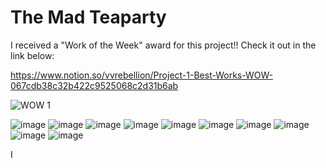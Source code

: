 # The Mad Teaparty

I received a "Work of the Week" award for this project!! Check it out in the link below:

https://www.notion.so/vvrebellion/Project-1-Best-Works-WOW-067cdb38c32b422c9525068c2d31b6ab

![WOW 1](https://user-images.githubusercontent.com/70511563/113978906-82f07f80-987f-11eb-8c2c-279daa86e209.png)

![image](https://user-images.githubusercontent.com/70511563/113978381-d7dfc600-987e-11eb-8658-a568683bd04f.png)
![image](https://user-images.githubusercontent.com/70511563/113978392-dc0be380-987e-11eb-8015-3bb1ca3b6048.png)
![image](https://user-images.githubusercontent.com/70511563/113978407-df9f6a80-987e-11eb-8930-640ecadb12a2.png)
![image](https://user-images.githubusercontent.com/70511563/113978417-e3cb8800-987e-11eb-8320-f92d78b9d1d2.png)
![image](https://user-images.githubusercontent.com/70511563/113978431-e75f0f00-987e-11eb-8371-236a33e8efca.png)
![image](https://user-images.githubusercontent.com/70511563/113978442-eaf29600-987e-11eb-9c6e-bf731c87d375.png)
![image](https://user-images.githubusercontent.com/70511563/113978458-ef1eb380-987e-11eb-91b9-bccf3a43de1d.png)
![image](https://user-images.githubusercontent.com/70511563/113978475-f2b23a80-987e-11eb-9c21-e59855c6f54d.png)
![image](https://user-images.githubusercontent.com/70511563/113978483-f5ad2b00-987e-11eb-9039-0e2b61fdb924.png)
![image](https://user-images.githubusercontent.com/70511563/113978515-ffcf2980-987e-11eb-938b-e9ed88555328.png)

I
